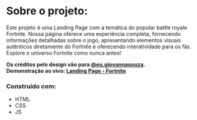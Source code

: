 # Sobre o projeto:
Este projeto é uma Landing Page com a temática do popular battle royale Fortnite. Nossa página oferece uma experiência completa, fornecendo informações detalhadas sobre o jogo, 
apresentando elementos visuais autênticos diretamente do Fortnite e oferecendo interatividade para os fãs. Explore o universo Fortnite como nunca antes!

**Os créditos pelo design vão para [@eu.giovannasouza](https://www.instagram.com/eu.giovannasouza/?hl=pt-br).**  
**Demonstração ao vivo: [Landing Page - Fortnite](https://dionathangarciaa.github.io/)**

### Construido com:
- HTML  
- CSS  
- JS  
